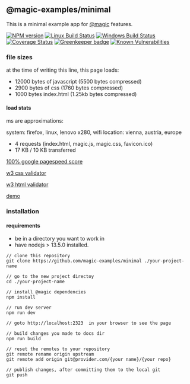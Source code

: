 ## @magic-examples/minimal

This is a minimal example app for [@magic](https://github.com/magic) features.

[![NPM version][npm-image]][npm-url]
[![Linux Build Status][travis-image]][travis-url]
[![Windows Build Status][appveyor-image]][appveyor-url]
[![Coverage Status][coveralls-image]][coveralls-url]
[![Greenkeeper badge][greenkeeper-image]][greenkeeper-url]
[![Known Vulnerabilities][snyk-image]][snyk-url]

[npm-image]: https://img.shields.io/npm/v/@magic/example-minimal.svg
[npm-url]: https://www.npmjs.com/package/@magic/example-minimal
[travis-image]: https://api.travis-ci.org/magic/example-minimal.svg?branch=master
[travis-url]: https://travis-ci.org/magic/example-minimal
[appveyor-image]: https://img.shields.io/appveyor/ci/magic/example-minimal/master.svg
[appveyor-url]: https://ci.appveyor.com/project/magic/example-minimal/branch/master
[coveralls-image]: https://coveralls.io/repos/github/magic/example-minimal/badge.svg
[coveralls-url]: https://coveralls.io/github/magic/example-minimal
[greenkeeper-image]: https://badges.greenkeeper.io/magic/example-minimal.svg
[greenkeeper-url]: https://badges.greenkeeper.io/magic/example-minimal.svg
[snyk-image]: https://snyk.io/test/github/magic/example-minimal/badge.svg
[snyk-url]: https://snyk.io/test/github/magic/example-minimal

### file sizes

at the time of writing this line, this page loads:
* 12000 bytes of javascript (5500 bytes compressed)
* 2900 bytes of css (1760 bytes compressed)
* 1000 bytes index.html (1.25kb bytes compressed)

#### load stats
ms are approximations:

system: firefox, linux, lenovo x280, wifi
location: vienna, austria, europe

* 4 requests (index.html, magic.js, magic.css, favicon.ico)
* 17 KB / 10 KB transferred

[100% google pagespeed score](https://developers.google.com/speed/pagespeed/insights/?url=https%3A%2F%2Fmagic-examples.github.io%2Fminimal)

[w3 css validator](https://jigsaw.w3.org/css-validator/validator?uri=https%3A%2F%2Fmagic-examples.github.io%2Fminimal%2Fmagic.css)

[w3 html validator](https://validator.w3.org/nu/?doc=https%3A%2F%2Fmagic-examples.github.io%2Fminimal%2F)

[demo](https://magic-examples.github.io/minimal)

### installation

#### requirements

* be in a directory you want to work in
* have nodejs > 13.5.0 installed.

```
// clone this repository
git clone https://github.com/magic-examples/minimal ./your-project-name

// go to the new project directoy
cd ./your-project-name

// install @magic dependencies
npm install

// run dev server
npm run dev

// goto http://localhost:2323  in your browser to see the page

// build changes you made to docs dir
npm run build

// reset the remotes to your repository
git remote rename origin upstream
git remote add origin git@provider.com/{your name}/{your repo}

// publish changes, after committing them to the local git
git push

```
